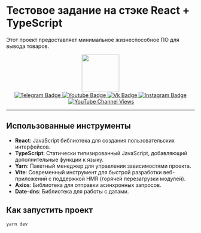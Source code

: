 # Тестовое задание на стэке React + TypeScript

Этот проект предоставляет минимальное жизнеспособное ПО для вывода товаров.

<div id="header" align="center">
  <img src="https://media.giphy.com/media/M9gbBd9nbDrOTu1Mqx/giphy.gif" width="100"/>
</div>
<div id="badges" align="center">
  <a href="https://t.me/Je_M1">
    <img src="https://img.shields.io/badge/Telegram-blue?style=for-the-badge&logo=telegram&logoColor=white" alt="Telegram Badge"/>
  </a>
  <a href="https://www.youtube.com/channel/UCxTe-frN6V-x9QEFUnLMerg">
    <img src="https://img.shields.io/badge/YouTube-red?style=for-the-badge&logo=youtube&logoColor=white" alt="Youtube Badge"/>
  </a>
    <a href="https://vk.com/id434638625">
    <img src="https://img.shields.io/badge/vk-blue?style=for-the-badge&logo=vk&logoColor=white" alt="Vk Badge"/>
  </a>
    <a href="your-twitter-URL">
    <img src="https://img.shields.io/badge/Gmail-white?style=for-the-badge&logo=gmail&logoColor=red" alt="Instagram Badge"/>
  </a>
</div>
<div align="center">
<img src="https://komarev.com/ghpvc/?username=zhebarov-m&style=flat-square&color=blue" alt=""/>
  <a href="https://www.youtube.com/channel/UCxTe-frN6V-x9QEFUnLMerg" target="_blank">
<img alt="YouTube Channel Views" src="https://img.shields.io/youtube/channel/views/UCxTe-frN6V-x9QEFUnLMerg">
</a>
</div>
<hr>

## Использованные инструменты

- **React**: JavaScript библиотека для создания пользовательских интерфейсов.
- **TypeScript**: Статически типизированный JavaScript, добавляющий дополнительные функции к языку.
- **Yarn**: Пакетный менеджер для управления зависимостями проекта.
- **Vite**: Современный инструмент для быстрой разработки веб-приложений с поддержкой HMR (горячей перезагрузки модулей).
- **Axios**: Библиотека для отправки асинхронных запросов.
- **Date-dns**: Библиотека для работы с датами.

## Как запустить проект
```js
yarn dev
